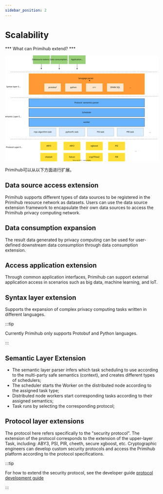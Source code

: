 ```yaml
---
sidebar_position: 2
---
```


# Scalability

*** What can Primihub extend? ***

![Extensilbe](./extensilbe-layer.svg)

Primihub可以从以下方面进行扩展。

## Data source access extension

Primihub supports different types of data sources to be registered in the Primihub resource network as datasets. Users can use the data source extension framework to encapsulate their own data sources to access the Primihub privacy computing network.

## Data consumption expansion

The result data generated by privacy computing can be used for user-defined downstream data consumption through data consumption extension.

## Access application extension

Through common application interfaces, Primihub can support external application access in scenarios such as big data, machine learning, and IoT.

## Syntax layer extension

Supports the expansion of complex privacy computing tasks written in different languages.

:::tip

Currently Primihub only supports Protobuf and Python languages.

:::

## Semantic Layer Extension

* The semantic layer parser infers which task scheduling to use according to the multi-party safe semantics (context), and creates different types of schedulers;
* The scheduler starts the Worker on the distributed node according to the assigned task type;
* Distributed node workers start corresponding tasks according to their assigned semantics;
* Task runs by selecting the corresponding protocol;

## Protocol layer extensions

The protocol here refers specifically to the "security protocol". The extension of the protocol corresponds to the extension of the upper-layer Task, including: ABY3, PSI, PIR, cheeth, secure xgboost, etc. Cryptographic engineers can develop custom security protocols and access the Primihub platform according to the protocol specifications.

:::tip 

For how to extend the security protocol, see the developer guide [protocol development guide](developer-docs/protocol-dev-guide.md)

:::